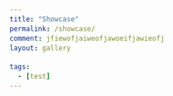 ```yaml
---
title: "Showcase"
permalink: /showcase/
comment: jfiewofjaiweofjawoeifjawieofj
layout: gallery

tags:
  - [test]
---
```


<html lang="{{ site.locale | slice: 0,2 | default: "en" }}" class="no-js">
<head>
    <style>
        .gallery {
            display: flex;
            flex-wrap: wrap;
            justify-content: space-around;
        }

        .gallery-item {
            position: relative;
            margin: 10px;
            overflow: hidden;
            width: 300px;
            height: 200px;
        }

        .gallery-item img {
            width: 100%;
            height: 100%;
            object-fit: cover;
        }

        .gallery-item .hover-button {
            position: absolute;
            top: 50%;
            left: 50%;
            transform: translate(-50%, -50%);
            background-color: rgba(255,255,255, 0.9);
            color: #FF0000;
            padding: 10px 20px;
            border: none;
            cursor: pointer;
            opacity: 0;
            transition: opacity 0.3s ease-in-out;
            text-decoration: none;
        }

        .gallery-item .title {
            position: absolute;
            bottom: 0;
            left: 0;
            width: 100%;
            background-color: rgba(0, 0, 0, 0.5);
            color: #fff;
            padding: 5px 10px;
        }


        .gallery-item:hover .hover-button {
            opacity: 1;
        }
    </style>
    </head>

<body>
   <div class="gallery">
        <div class="gallery-item">
            <img src='/assets/images/demo/jukebox.png' >
            <a href="https://onejae.github.io/demo/jukebox" class="hover-button" target='_blank'>Open</a>
            <div class="title">Jukebox(Three.js + React.js)</div>
        </div>
        <div class="gallery-item">
            <img src='/assets/images/demo/rustetris.jpg' >
            <a href="https://github.com/onejae/rust-tetris" class="hover-button" target='_blank'>Open</a>
            <div class="title">Tetris written in Rust(Rust)</div>
        </div> 
        <div class="gallery-item">
            <img src='/assets/images/demo/oraksil.png' >
            <a href="https://github.com/onejae/oraksil" class="hover-button" target='_blank'>Open</a>
            <div class="title">Game Streaming(k8s, C++, Go)</div>
        </div> 
        <div class="gallery-item">
            <img src='/assets/images/demo/keymetronome.png' >
            <a href="https://yesjamstudio.com/" class="hover-button" target='_blank'>Open</a>
            <div class="title">Metronome(React Native)</div>
        </div>
      </div>
</body>
</html>
